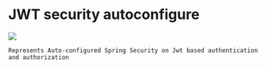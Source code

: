 # JWT security autoconfigure
[![](https://jitpack.io/v/Cobrijani/jwt-security-autoconfigure.svg)](https://jitpack.io/#Cobrijani/jwt-security-autoconfigure)

    Represents Auto-configured Spring Security on Jwt based authentication and authorization